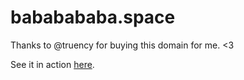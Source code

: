 # bababababa.space

Thanks to @truency for buying this domain for me. <3

See it in action [here](http://bababababa.space/).
